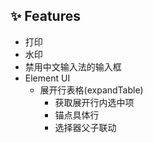 ## ✨ Features

- 打印
- 水印
- 禁用中文输入法的输入框
- Element UI
  - 展开行表格(expandTable)
    - 获取展开行内选中项
    - 锚点具体行
    - 选择器父子联动